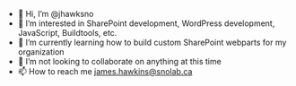 - 👋 Hi, I’m @jhawksno
- 👀 I’m interested in SharePoint development, WordPress development, JavaScript, Buildtools, etc.
- 🌱 I’m currently learning how to build custom SharePoint webparts for my organization
- 💞️ I’m not looking to collaborate on anything at this time
- 📫 How to reach me james.hawkins@snolab.ca

<!---
jhawksno/jhawksno is a ✨ special ✨ repository because its `README.md` (this file) appears on your GitHub profile.
You can click the Preview link to take a look at your changes.
--->
